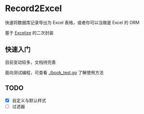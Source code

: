 # Record2Excel

快速将数据库记录导出为 Excel 表格，或者你可以当做是 Excel 的 ORM

基于 [Excelize](https://github.com/qax-os/excelize) 的二次封装

## 快速入门

目前变动较多，文档待完善

面向测试编程，可查看 [./book_test.go](./book_test.go) 了解使用方法

## TODO

- [x] 自定义与默认样式
- [ ] 过滤器